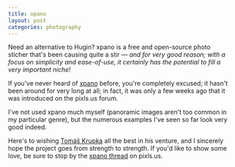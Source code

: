 ```yaml
---
title: xpano
layout: post
categories: photography
---
```


Need an alternative to Hugin? xpano is a free and open-source photo sticher that's been causing quite a stir&nbsp;— _and for very good reason; with a focus on simplicity and ease-of-use, it certainly has the potential to fill a very important niche!_

If you've never heard of [xpano](https://github.com/krupkat/xpano) before, you're completely excused; it hasn't been around for very long at all; in fact, it was only a few weeks ago that it was introduced on the pixls.us forum. 

I've not used xpano much myself (panoramic images aren't too common in my particular genre), but the numerous examples I've seen so far look very good indeed.

Here's to wishing [Tomáš Krupka](https://krupkat.cz) all the best in his venture, and I sincerely hope the project goes from strength to strength. If you'd like to show some love, be sure to stop by the [xpano thread](https://discuss.pixls.us/c/software/xpano/42) on pixls.us.

